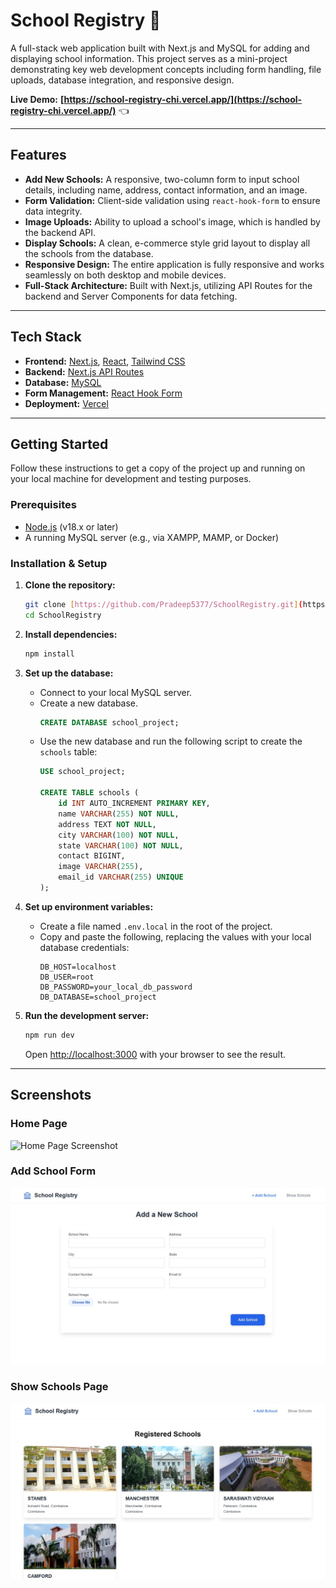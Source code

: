 # School Registry 🏫

A full-stack web application built with Next.js and MySQL for adding and displaying school information. This project serves as a mini-project demonstrating key web development concepts including form handling, file uploads, database integration, and responsive design.

**Live Demo:** **[https://school-registry-chi.vercel.app/](https://school-registry-chi.vercel.app/)** 👈

---

## Features

-   **Add New Schools:** A responsive, two-column form to input school details, including name, address, contact information, and an image.
-   **Form Validation:** Client-side validation using `react-hook-form` to ensure data integrity.
-   **Image Uploads:** Ability to upload a school's image, which is handled by the backend API.
-   **Display Schools:** A clean, e-commerce style grid layout to display all the schools from the database.
-   **Responsive Design:** The entire application is fully responsive and works seamlessly on both desktop and mobile devices.
-   **Full-Stack Architecture:** Built with Next.js, utilizing API Routes for the backend and Server Components for data fetching.

---

## Tech Stack

-   **Frontend:** [Next.js](https://nextjs.org/), [React](https://react.dev/), [Tailwind CSS](https://tailwindcss.com/)
-   **Backend:** [Next.js API Routes](https://nextjs.org/docs/app/building-your-application/routing/route-handlers)
-   **Database:** [MySQL](https://www.mysql.com/)
-   **Form Management:** [React Hook Form](https://react-hook-form.com/)
-   **Deployment:** [Vercel](https://vercel.com/)

---

## Getting Started

Follow these instructions to get a copy of the project up and running on your local machine for development and testing purposes.

### Prerequisites

-   [Node.js](https://nodejs.org/) (v18.x or later)
-   A running MySQL server (e.g., via XAMPP, MAMP, or Docker)

### Installation & Setup

1.  **Clone the repository:**
    ```bash
    git clone [https://github.com/Pradeep5377/SchoolRegistry.git](https://github.com/Pradeep5377/SchoolRegistry.git)
    cd SchoolRegistry
    ```

2.  **Install dependencies:**
    ```bash
    npm install
    ```

3.  **Set up the database:**
    -   Connect to your local MySQL server.
    -   Create a new database.
        ```sql
        CREATE DATABASE school_project;
        ```
    -   Use the new database and run the following script to create the `schools` table:
        ```sql
        USE school_project;

        CREATE TABLE schools (
            id INT AUTO_INCREMENT PRIMARY KEY,
            name VARCHAR(255) NOT NULL,
            address TEXT NOT NULL,
            city VARCHAR(100) NOT NULL,
            state VARCHAR(100) NOT NULL,
            contact BIGINT,
            image VARCHAR(255),
            email_id VARCHAR(255) UNIQUE
        );
        ```

4.  **Set up environment variables:**
    -   Create a file named `.env.local` in the root of the project.
    -   Copy and paste the following, replacing the values with your local database credentials:
        ```env
        DB_HOST=localhost
        DB_USER=root
        DB_PASSWORD=your_local_db_password
        DB_DATABASE=school_project
        ```

5.  **Run the development server:**
    ```bash
    npm run dev
    ```
    Open [http://localhost:3000](http://localhost:3000) with your browser to see the result.

---

## Screenshots

### Home Page
![Home Page Screenshot](https://github.com/Pradeep5f377/SchoolRegistry/raw/main/screenshots/home.jpg)

### Add School Form
![Add School Form Screenshot](https://github.com/Pradeep5377/SchoolRegistry/raw/main/screenshots/add-school.jpg)

### Show Schools Page
![Show Schools Page Screenshot](https://github.com/Pradeep5377/SchoolRegistry/raw/main/screenshots/show-schools.jpg)
